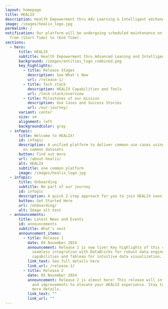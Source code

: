 ```yaml
---
layout: homepage
title: HEALIX
description: Health Empowerment thru Adv Learning & Intelligent eXchange
image: /images/healix_logo.jpg
permalink: /
notification: Our platform will be undergoing scheduled maintenance on (Date)
  from (Start Time) to (End Time).
sections:
  - hero:
      title: HEALIX
      subtitle: Health Empowerment thru Advanced Leaning and Intelligent eXchange
      background: /images/entities_logo_combined.png
      key_highlights:
        - title: Release Stages
          description: See What's New
          url: /release-1/
        - title: Tech stack
          description: HEALIX Capabilities and Tools
          url: /tech-stack/overview
        - title: Milestones of our mission
          description: Use Cases and Success Stories
          url: /our-journey/
      variant: center
      size: sm
      alignment: left
      backgroundColor: gray
  - infopic:
      title: Welcome to HEALIX!
      id: infopic
      description: A unified platform to deliver common use cases using common tools
        on common datasets
      button: Find out more
      url: /about-healix/
      alt: HEALIX
      subtitle: one common platform
      image: /images/healix_logo.jpg
  - infopic:
      title: Onboarding
      subtitle: Be part of our journey
      id: infopic
      description: A quick 2-step approach for you to join HEALIX soon!
      button: Get Started Here
      url: /onboarding/
      alt: Image alt text
  - announcements:
      title: Latest News and Events
      id: announcements
      subtitle: What's next
      announcement_items:
        - title: Release 1
          date: 04 November 2024
          announcement: Release 1 is now live! Key highlights of this release include
            seamless integration with DataBricks for robust data engineering
            capabilities and Tableau for intuitive data visualization.
          link_text: See full details here
          link_url: /release-1/
        - title: Release 2
          date: 05 November 2024
          announcement: Release 2 is almost here! This release will introduce new tools
            and improvements to elevate your HEALIX experience. Stay tuned for
            more details.
          link_text: ""
          link_url: ""
---
```

